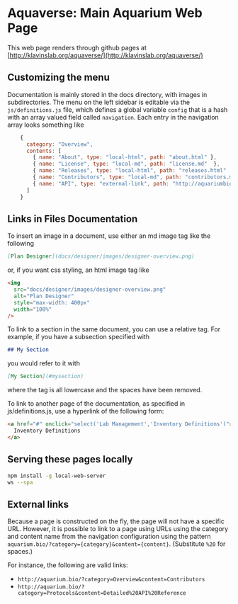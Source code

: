 # Aquaverse: Main Aquarium Web Page

This web page renders through github pages at [http://klavinslab.org/aquaverse/](http://klavinslab.org/aquaverse/)

## Customizing the menu

Documentation is mainly stored in the docs directory, with images in subdirectories.
The menu on the left sidebar is editable via the `js/definitions.js` file, which defines
a global variable `config` that is a hash with an array valued field called `navigation`.
Each entry in the navigation array looks something like

```javascript
    {
      category: "Overview",
      contents: [
        { name: "About", type: "local-html", path: "about.html" },
        { name: "License", type: "local-md", path: "license.md"  },
        { name: "Releases", type: "local-html", path: "releases.html"  },
        { name: "Contributors", type: "local-md", path: "contributors.md"  },
        { name: "API", type: "external-link", path: "http://aquariumbio.github.io/aquarium/api/" },
      ]
    }
```

## Links in Files Documentation

To insert an image in a document, use either an md image tag like the following

```markdown
[Plan Designer](docs/designer/images/designer-overview.png)
```

or, if you want css styling, an html image tag like

```html
<img
  src="docs/designer/images/designer-overview.png"
  alt="Plan Designer"
  style="max-width: 400px"
  width="100%"
/>
```

To link to a section in the same document, you can use a relative tag.
For example, if you have a subsection specified with

```markdown
## My Section
```

you would refer to it with

```markdown
[My Section](#mysection)
```

where the tag is all lowercase and the spaces have been removed.

To link to another page of the documentation, as specified in js/definitions.js,
use a hyperlink of the following form:

```html
<a href="#" onclick="select('Lab Management','Inventory Definitions')">
  Inventory Definitions
</a>
```

## Serving these pages locally

```bash
npm install -g local-web-server
ws --spa
```

## External links

Because a page is constructed on the fly, the page will not have a specific URL.
However, it is possible to link to a page using URLs using the category and content name from the navigation configuration using the pattern `aquarium.bio/?category={category}&content={content}`.
(Substitute `%20` for spaces.)

For instance, the following are valid links:

- `http://aquarium.bio/?category=Overview&content=Contributors`
- `http://aquarium.bio/?category=Protocols&content=Detailed%20API%20Reference`
